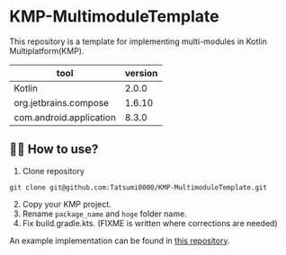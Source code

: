 # KMP-MultimoduleTemplate

This repository is a template for implementing multi-modules in Kotlin Multiplatform(KMP).

|  tool  |  version  |
| ---- | ---- |
|  Kotlin  |  2.0.0  |
|  org.jetbrains.compose  |  1.6.10  |
|  com.android.application  |  8.3.0  |


## 👩‍💻 How to use?
1. Clone repository
```
git clone git@github.com:Tatsumi0000/KMP-MultimoduleTemplate.git
```
2. Copy your KMP project.
3. Rename `package_name` and `hoge` folder name.
4. Fix build.gradle.kts. (FIXME is written where corrections are needed)

An example implementation can be found in [this repository](https://github.com/Tatsumi0000/nct-deck).
